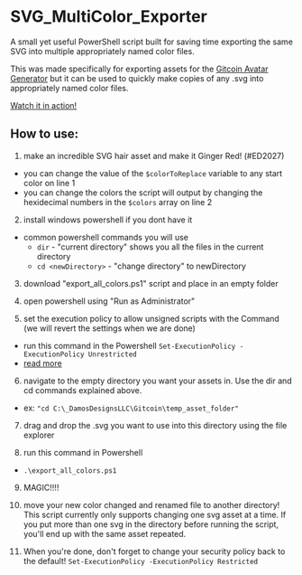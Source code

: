 # SVG_MultiColor_Exporter
A small yet useful PowerShell script built for saving time exporting the same SVG into multiple appropriately named color files. 

This was made specifically for exporting assets for the [Gitcoin Avatar Generator](https://github.com/gitcoinco/web) but it can be used to quickly make copies of any .svg into appropriately named color files. 

[Watch it in action!](https://www.youtube.com/watch?v=dfM_2emAa_Y&feature=youtu.be)

## How to use:
1. make an incredible SVG hair asset and make it Ginger Red! (#ED2027) 
  - you can change the value of the `$colorToReplace` variable to any start color on line 1
  - you can change the colors the script will output by changing the hexidecimal numbers in the `$colors` array on line 2
  
2. install windows powershell if you dont have it
  - common powershell commands you will use
    - `dir` - "current directory" shows you all the files in the current directory
    - `cd <newDirectory>` - "change directory" to newDirectory

3. download "export_all_colors.ps1" script and place in an empty folder

4. open powershell using "Run as Administrator"

5. set the execution policy to allow unsigned scripts with the Command (we will revert the settings when we are done)
  - run this command in the Powershell
  ```Set-ExecutionPolicy -ExecutionPolicy Unrestricted```
  - [read more](https://docs.microsoft.com/en-us/powershell/module/microsoft.powershell.core/about/about_execution_policies?view=powershell-6&viewFallbackFrom=powershell-Microsoft.PowerShell.Core)  
  
6. navigate to the empty directory you want your assets in. Use the dir and cd commands explained above.
  -  ex: ```"cd C:\_DamosDesignsLLC\Gitcoin\temp_asset_folder"```

7. drag and drop the .svg you want to use into this directory using the file explorer

8. run this command in Powershell
- ```.\export_all_colors.ps1```

9. MAGIC!!!!

10. move your new color changed and renamed file to another directory! This script currently only supports changing one svg asset at a time. If you put more than one svg in the directory before running the script, you'll end up with the same asset repeated. 

11. When you're done, don't forget to change your security policy back to the default!
  ```Set-ExecutionPolicy -ExecutionPolicy Restricted```
